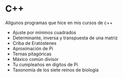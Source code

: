 # C++

Allgunos programas que hice en mis cursos de c++

- Ajuste por mínimos cuadrados
- Determinante, inversa y transpuesta de una matriz
- Criba de Eratóstenes
- Aproximación de Pi
- Ternas pitagóricas
- Máxico común divisor
- Tu cumpleaños en dígitos de Pi
- Taxonomía de los siete reinos de biología
